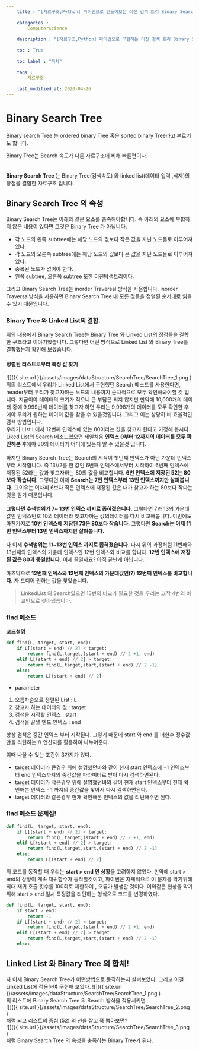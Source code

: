 ```yaml
---
    title : "[자료구조,Python] 파이썬으로 만들어보는 이진 검색 트리 Binary Search Tree"
    
    categories : 
        ComputerScience
        
    description : "[자료구조,Python] 파이썬으로 구현하는 이진 검색 트리 Binary Search Tree 자료구조"
    
    toc : True
    
    toc_label : "목차"
    
    tags :
        자료구조
        
    last_modified_at: 2020-04-26    
---
```

# Binary Search Tree
Binary search Tree 는 ordered binary Tree 혹은 sorted binary Tree라고 부르기도 합니다.<br/>

Binary Tree는 Search 속도가 다른 자료구조에 비해 빠른편이다.
<br/>
<br/>
<br/>
**Binary Search Tree** 는 Binary Tree(검색속도) 와 linked list(데이터 입력 ,삭제)의 장점을 결합한 자료구조 입니다.

## Binary Search Tree 의 속성
Binary Search Tree는 아래와 같은 요소를 충족해야합니다. 즉 아래의 요소에 부합하지 않은 내용이 있다면 그것은 Binary Tree 가 아닙니다.

* 각 노드의 왼쪽 subtree에는 해당 노드의 값보다 작은 값을 지닌 노드들로 이루어져 있다.
* 각 노드의 오른쪽 subtree에는 해당 노드의 값보다 큰 값을 지닌 노드들로 이루어져 있다.
* 중복된 노드가 없어야 한다.
* 왼쪽 subtree, 오른쪽 subtree 또한 이진탐색트리이다.

그리고 Binary Search Tree는 inorder Traversal 방식을 사용합니다. inorder Traversal방식을 사용하면 Binary Search Tree 내 모든 값들을 정렬된 순서대로 읽을 수 있기 때문입니다.

### Binary Tree 와 Linked List의 결합.
위의 내용에서 Binary Search Tree는 Binary Tree 와 Linked List의 장점들을 결합한 구조라고 이야기했습니다. 그렇다면 어떤 방식으로 Linked List 와 Binary Tree를 결합했는지 확인해 보겠습니다.


#### 정렬된 리스트로부터 특정 값 찾기
![]({{ site.url }}/assets/images/dataStructure/SearchTree/SearchTree_1.png    )
위의 리스트에서 우리가 Linked List에서 구현했던 Search 메소드를 사용한다면, header부터 우리가 찾고자하는 노드의 내용까지 순차적으로 모두 확인해봐야할 것 입니다. 지금이야 데이터의 크기가 적으니 큰 부담은 되지 않지만 만약에 10,000개의 데이터 중에 9,999번째 데이터를 찾고자 하면 우리는 9,998개의 데이터를 모두 확인한 후에야 우리가 원하는 데이터 값을 찾을 수 있을것입니다. 그리고 이는 상당히 비 효율적인 검색 방법입니다.
<br/>
우리가 List L에서 12번째 인덱스에 있는 80이라는 값을 찾고자 한다고 가정해 봅시다. Liked List의 Search 메소드였으면 제일처음 **인덱스 0부터 12까지의 데이터를 모두 확인해본 후**에야 80의 데이터가 어디에 있는지 알 수 있을것 입니다. 
<br/>
<br/>
하지만 Binary Search Tree는 Search의 시작이 첫번째 인덱스가 아닌 가운데 인덱스부터 시작합니다. 즉  13//2를 한 값인 6번째 인덱스에서부터 시작하여 6번째 인덱스에 저장된 52라는 값과 찾고자하는 80의 값을 비교합니다. **6번 인덱스에 저장된 52는 80보다 작습니다.** 그렇다면 이제 **Search는 7번 인덱스부터 13번 인덱스까지만 살펴봅니다.** 그이유는 어차피 6보다 작은 인덱스에 저장된 값은 내가 찾고자 하는 80보다 작다는것을 알기 때문입니다.
<br/>
<br/>
**그렇다면 수색범위가 7~ 13번 인덱스 까지로 좁혀졌습니다.** 그렇다면 7과 13의 가운데 값인 인덱스번호 10의 데이터와 찾고자하는 값의데이터를 다시 비교해봅니다. 이번에도 마찬가지로 **10번 인덱스에 저장된 73은 80보다 작습니다.** 그렇다면 **Search는 이제 11번 인덱스부터 13번 인덱스까지만 살펴봅니다.**
<br/>
<br/>
자 이제 **수색범위는 11~13번 인덱스 까지로 좁혀졌습니다.** 다시 위의 과정처럼 11번째와 13번째의 인덱스의 가운데 인덱스인 12번 인덱스와 비교를 합니다.
**12번 인덱스에 저장된 값은 80과 동일합니다.** 이제 끝일까요? 아직 끝난게 아닙니다.
<br/>
<br/>
마즈막으로 **12번째 인덱스와 12번째 인덱스의 가운데값인(?) 12번째 인덱스를 비교합니다.** 자 드디어 원하는 값을 찾았습니다.
> LinkedList 의 Search였으면 13번의 비교가 필요한 것을 우리는 고작 4번의 비교만으로 찾아냈습니다.

### find 메소드
**코드설명** <br/>
```python
def find(L, target, start, end):
    if L[(start + end) // 2] < target:
        return find(L,target,(start + end) // 2 +1, end)
    elif L[(start + end) // 2] > target:
        return find(L,target,start,(start + end) // 2 -1)
    else:
        return L[(start + end) // 2]
```
* parameter 
1. 오름차순으로 정렬된 List : L
2. 찾고자 하는 데이터의 값 : target
3. 검색을 시작할 인덱스 : start
4. 검색을 끝낼 엔드 인덱스 : end

항상 검색은 중간 인덱스 부터 시작된다. 그렇기 때문에 start 와 end 를 더한후 정수값만을 리턴하는 // 연산자를 활용하여 나누어준다.

이때 나올 수 있는 조건이 3가지가 있다. 
* target 데이터가 큰경우
위에 설명했던바와 같이 현재 start 인덱스에 +1 인덱스부터  end 인덱스까지의 중간값을 파라미터로 받아 다시 검색하면된다. 
* target 데이터가 작은경우
위에 설명했던바와 같이 현재 start 인덱스부터  현재 확인해본 인덱스 - 1 까지의 중간값을 찾아서 다시 검색하면된다. 
* target 데이터와 같은경우
현재 확인해본 인덱스의 값을 리턴해주면 된다.

### find 메소드 문제점!

```python
def find(L, target, start, end):
    if L[(start + end) // 2] < target:
        return find(L,target,(start + end) // 2 +1, end)
    elif L[(start + end) // 2] > target:
        return find(L,target,start,(start + end) // 2 -1)
    else:
        return L[(start + end) // 2]
```
위 코드를 동작할 때 우리는 **start > end 인 상황**을 고려하지 않았다. 만약에 start > end의 상황이 계속 재귀함수가 동작할것이고, 파이썬은 자체적으로 이 문제를 막기위해 최대 재귀 호출 횟수를 100회로 제한하여 , 오류가 발생할 것이다. 이와같은 현상을 막기위해 start > end 일시 특정값을 리턴하는 형식으로 코드를 변경하였다.
```python
def find(L, target, start, end):
    if start > end:
        return -1
    if L[(start + end) // 2] < target:
        return find(L,target,(start + end) // 2 +1, end)
    elif L[(start + end) // 2] > target:
        return find(L,target,start,(start + end) // 2 -1)
    else:
```       
## Linked List 와 Binary Tree 의 합체!
자 이제 Binary Search Tree가 어떤방법으로 동작하는지 살펴보았다. 그리고 이걸 Linked List에 적용하여 구현해 보았다.
![]({{ site.url }}/assets/images/dataStructure/SearchTree/SearchTree_1.png    )
<br/>
의 리스트에 Binary Search Tree 의 Search 방식을 적용시키면
<br/>
![]({{ site.url }}/assets/images/dataStructure/SearchTree/SearchTree_2.png    )
<br/>
처럼 되고 리스트의 중심 (52) 의 선을 잡고 쭉 뽑아보면?
<br/>
![]({{ site.url }}/assets/images/dataStructure/SearchTree/SearchTree_3.png    )
<br/>
처럼 Binary Search Tree 의 속성을 충족하는 Binary Tree가 된다.
